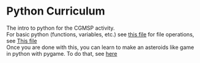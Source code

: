 # Python Curriculum
The intro to python for the CGMSP activity.  
For basic python (functions, variables, etc.) see [this file](basic/basic.md) for file operations, see [This file](file/readme.md)   
Once you are done with this, you can learn to make an asteroids like game in python with pygame. To do that, see [here](https://github.com/CGMSP/python-graphics-curriculum)
